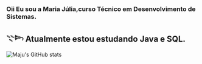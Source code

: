 ### Oii Eu sou a Maria Júlia,curso Técnico em Desenvolvimento de Sistemas.
## 𓇢𓆸 Atualmente estou estudando Java e SQL.
![Maju's GitHub stats](https://github-readme-stats.vercel.app/api?username=Mariajuliasants&show_icons=true&theme=dracula)



